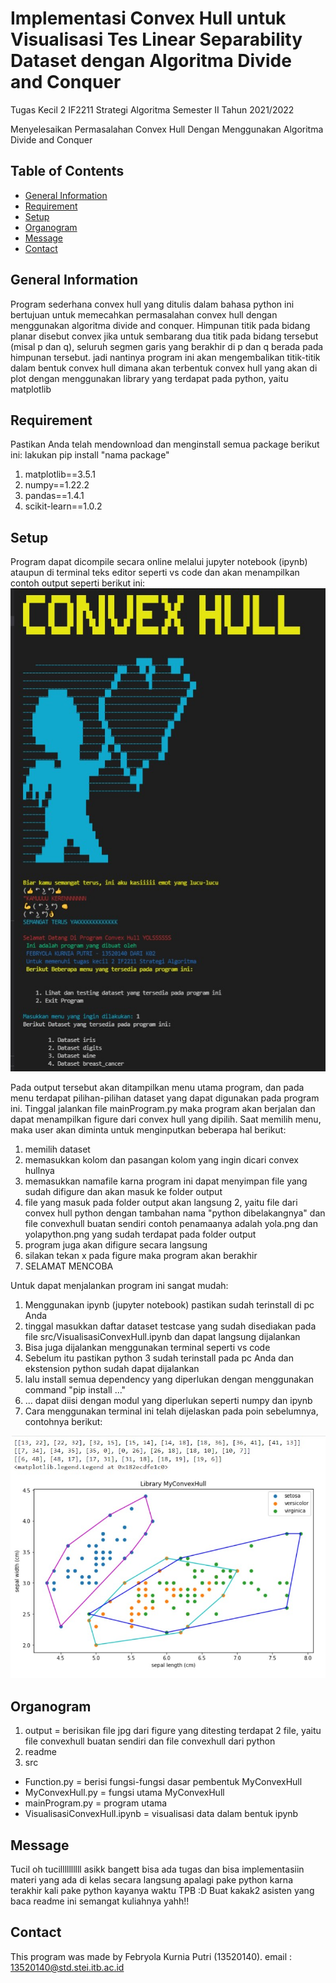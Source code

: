# Implementasi Convex Hull untuk Visualisasi Tes Linear Separability Dataset dengan Algoritma Divide and Conquer
Tugas Kecil 2 IF2211 Strategi Algoritma Semester II Tahun 2021/2022

Menyelesaikan Permasalahan Convex Hull Dengan Menggunakan Algoritma Divide and Conquer

## Table of Contents
* [General Information](#general-information)
* [Requirement](#requirement)
* [Setup](#setup)
* [Organogram](#organogram)
* [Message](#message)
* [Contact](#contact)

## General Information
  Program sederhana convex hull yang ditulis dalam bahasa python ini bertujuan untuk memecahkan
  permasalahan convex hull dengan menggunakan algoritma divide and conquer. Himpunan titik pada bidang planar disebut convex jika untuk sembarang dua titik pada bidang tersebut (misal p dan q), seluruh segmen garis yang berakhir di p dan q berada pada himpunan tersebut. jadi nantinya program
  ini akan mengembalikan titik-titik dalam bentuk convex hull dimana akan terbentuk convex hull yang
  akan di plot dengan menggunakan library yang terdapat pada  python, yaitu matplotlib

## Requirement
Pastikan Anda telah mendownload dan menginstall semua package berikut ini:
lakukan pip install "nama package"
1. matplotlib==3.5.1
2. numpy==1.22.2
3. pandas==1.4.1
4. scikit-learn==1.0.2

## Setup
Program dapat dicompile secara online melalui jupyter notebook (ipynb) ataupun di terminal teks editor seperti vs code dan akan menampilkan contoh output seperti berikut ini:
<img src="tampilanAwal.jpg" />

Pada output tersebut akan ditampilkan menu utama program, dan pada menu terdapat
pilihan-pilihan dataset yang dapat digunakan pada program ini. Tinggal jalankan
file mainProgram.py maka program akan berjalan dan dapat menampilkan figure dari convex hull yang dipilih. Saat memilih menu, maka user akan diminta untuk menginputkan beberapa hal berikut:
1. memilih dataset
2. memasukkan kolom dan pasangan kolom yang ingin dicari convex hullnya
3. memasukkan namafile karna program ini dapat menyimpan file yang sudah difigure
   dan akan masuk ke folder output
4. file yang masuk pada folder output akan langsung 2, yaitu file dari convex hull python dengan
   tambahan nama "python dibelakangnya" dan file convexhull buatan sendiri
   contoh penamaanya adalah yola.png dan yolapython.png yang sudah terdapat pada folder output
5. program juga akan difigure secara langsung
6. silakan tekan x pada figure maka program akan berakhir
7. SELAMAT MENCOBA

Untuk dapat menjalankan program ini sangat mudah:
1. Menggunakan ipynb (jupyter notebook) pastikan sudah terinstall di pc Anda
2. tinggal masukkan daftar dataset testcase yang sudah disediakan pada file
   src/VisualisasiConvexHull.ipynb dan dapat langsung dijalankan
3. Bisa juga dijalankan menggunakan terminal seperti vs code
4. Sebelum itu pastikan python 3 sudah terinstall pada pc Anda
   dan ekstension python sudah dapat dijalankan
5. lalu install semua dependency yang diperlukan dengan menggunakan command
   "pip install ..." 
6. ... dapat diisi dengan modul yang diperlukan seperti numpy dan ipynb
7. Cara menggunakan terminal ini telah dijelaskan pada poin sebelumnya, contohnya berikut:
<img src="output.jpg" />

## Organogram
1. output = berisikan file jpg dari figure yang ditesting 
  terdapat 2 file, yaitu file convexhull buatan sendiri dan file convexhull dari python
2. readme
3. src
 - Function.py = berisi fungsi-fungsi dasar pembentuk MyConvexHull
 - MyConvexHull.py = fungsi utama MyConvexHull
 - mainProgram.py = program utama
 - VisualisasiConvexHull.ipynb = visualisasi data dalam bentuk ipynb
 
## Message
Tucil oh tucillllllllll
asikk bangett bisa ada tugas dan bisa implementasiin materi yang ada di kelas secara langsung
apalagi pake python karna terakhir kali pake python kayanya waktu TPB :D
Buat kakak2 asisten yang baca readme ini semangat kuliahnya yahh!!

## Contact
This program was made by Febryola Kurnia Putri (13520140).
email : 13520140@std.stei.itb.ac.id
